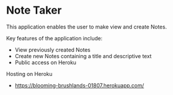 # Note Taker
This application enables the user to make view and create Notes.

Key features of the application include:

* View previously created Notes
* Create new Notes containing a title and descriptive text
* Public access on Heroku

Hosting on Heroku
* https://blooming-brushlands-01807.herokuapp.com/